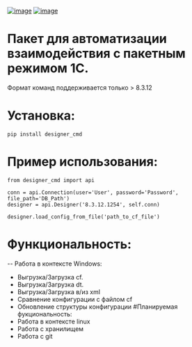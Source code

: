 
[![image](https://img.shields.io/pypi/v/designer_cmd.svg)](https://pypi.org/project/designer_cmd)
[![image](https://img.shields.io/badge/License-MIT-green.svg)](https://opensource.org/licenses/MIT)

# Пакет для автоматизации взаимодействия с пакетным режимом 1С.
Формат команд поддерживается только > 8.3.12
# Установка:
    pip install designer_cmd    
# Пример использования:    
    from designer_cmd import api
    
    conn = api.Connection(user='User', password='Password', file_path='DB_Path')
    designer = api.Designer('8.3.12.1254', self.conn)

    designer.load_config_from_file('path_to_cf_file')
# Функциональность:
-- Работа в контексте Windows:
- Выгрузка/Загрузка cf.
- Выгрузка/Загрузка dt.
- Выгрузка/Загрузка в/из xml
- Сравнение конфигурации с файлом cf
- Обновление структуры конфигурации
#Планируемая фукциональность:
- Работа в контексте linux
- Работа с хранилищем
- Работа с git